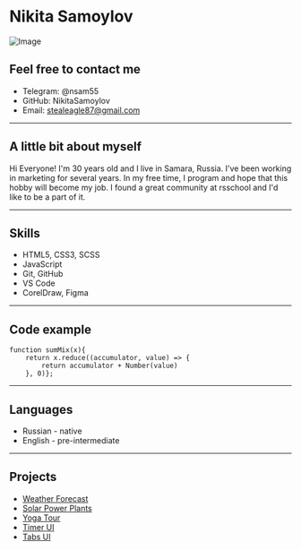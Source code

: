 # Nikita Samoylov 
![Image](https://download-cs.net/steam/avatars/2859.jpg) 

## Feel free to contact me
 * Telegram: @nsam55
 * GitHub: NikitaSamoylov
 * Email: stealeagle87@gmail.com
 
---
## A little bit about myself
Hi Everyone! I'm 30 years old and I live in Samara, Russia. I've been working in marketing for several years. In my free time, I program and hope that this hobby will become my job. I found a great community at rsschool and I'd like to be a part of it. 
 
---
## Skills
* HTML5, CSS3, SCSS
* JavaScript
* Git, GitHub
* VS Code
* CorelDraw, Figma

---
## Code example
```
function sumMix(x){
    return x.reduce((accumulator, value) => {
        return accumulator + Number(value)
    }, 0)};
```

---
## Languages
* Russian - native
* English - pre-intermediate

---
## Projects
* [Weather Forecast](https://github.com/NikitaSamoylov/forecast)
* [Solar Power Plants](https://github.com/NikitaSamoylov/Solar-Power-Plant-Site)
* [Yoga Tour](https://github.com/NikitaSamoylov/Yoga-Tour-Site)
* [Timer UI](https://github.com/NikitaSamoylov/Timer)
* [Tabs UI](https://github.com/NikitaSamoylov/Tabs)
